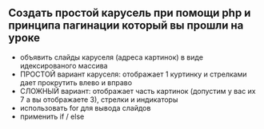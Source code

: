 ## Создать простой карусель при помощи php и принципа пагинации который вы прошли на уроке


 - объявить слайды каруселя (адреса картинок) в виде идексированого массива
 - ПРОСТОЙ вариант каруселя: отображает 1 куртинку и стрелками дает прокрутить влево и вправо
 - СЛОЖНЫЙ вариант: отображает часть картинок (допустим у вас их 7 а вы отображаете 3), стрелки и индикаторы
 - использовать for для вывода слайдов
 - применить if / else
